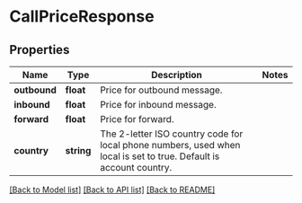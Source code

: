 # CallPriceResponse

## Properties
Name | Type | Description | Notes
------------ | ------------- | ------------- | -------------
**outbound** | **float** | Price for outbound message. | 
**inbound** | **float** | Price for inbound message. | 
**forward** | **float** | Price for forward. | 
**country** | **string** | The 2-letter ISO country code for local phone numbers, used when local is  set to true. Default is account country. | 

[[Back to Model list]](../README.md#documentation-for-models) [[Back to API list]](../README.md#documentation-for-api-endpoints) [[Back to README]](../README.md)


